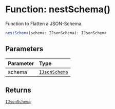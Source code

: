 # Function: nestSchema()

Function to Flatten a JSON-Schema.

```ts
nestSchema(schema: IJsonSchema): IJsonSchema
```

## Parameters

| Parameter | Type                                                                   |
| :-------- | :--------------------------------------------------------------------- |
| schema    | [`IJsonSchema`](../../../../types/interfaces/interface.IJsonSchema.md) |

## Returns

[`IJsonSchema`](../../../../types/interfaces/interface.IJsonSchema.md)
